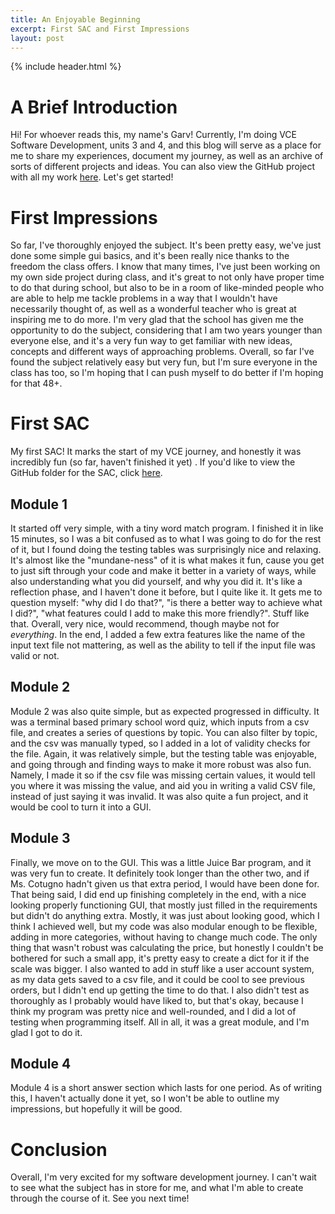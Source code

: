 ```yaml
---
title: An Enjoyable Beginning
excerpt: First SAC and First Impressions
layout: post
---
```

{% include header.html %}

# A Brief Introduction

Hi! For whoever reads this, my name's Garv! Currently, I'm doing VCE Software Development, units 3 and 4, and this blog
will serve as a place for me to share my experiences, document my journey, as well as an archive of sorts of different
projects and ideas. You can also view the GitHub project with all my
work [here](https://github.com/garv-shah/software-dev). Let's get started!

# First Impressions

So far, I've thoroughly enjoyed the subject. It's been pretty easy, we've just done some simple gui basics, and it's
been really nice thanks to the freedom the class offers. I know that many times, I've just been working on my own side
project during class, and it's great to not only have proper time to do that during school, but also to be in a room of
like-minded people who are able to help me tackle problems in a way that I wouldn't have necessarily thought of, as well
as a wonderful teacher who is great at inspiring me to do more. I'm very glad that the school has given me the
opportunity to do the subject, considering that I am two years younger than everyone else, and it's a very fun way to
get familiar with new ideas, concepts and different ways of approaching problems. Overall, so far I've found the subject
relatively easy but very fun, but I'm sure everyone in the class has too, so I'm hoping that I can push myself to do
better if I'm hoping for that 48+.

# First SAC

My first SAC! It marks the start of my VCE journey, and honestly it was incredibly fun (so far, haven't finished it yet)
. If you'd like to view the GitHub folder for the SAC,
click [here](https://github.com/garv-shah/software-dev/tree/main/SACs/SAC1%20Garv%20Shah).

## Module 1

It started off very simple, with a tiny word match program. I finished it in like 15 minutes, so I was a bit confused as
to what I was going to do for the rest of it, but I found doing the testing tables was surprisingly nice and relaxing.
It's almost like the "mundane-ness" of it is what makes it fun, cause you get to just sift through your code and make it
better in a variety of ways, while also understanding what you did yourself, and why you did it. It's like a reflection
phase, and I haven't done it before, but I quite like it. It gets me to question myself: "why did I do that?", "is there
a better way to achieve what I did?", "what features could I add to make this more friendly?". Stuff like that. Overall,
very nice, would recommend, though maybe not for *everything*. In the end, I added a few extra features like the name of
the input text file not mattering, as well as the ability to tell if the input file was valid or not.

## Module 2

Module 2 was also quite simple, but as expected progressed in difficulty. It was a terminal based primary school word
quiz, which inputs from a csv file, and creates a series of questions by topic. You can also filter by topic, and the
csv was manually typed, so I added in a lot of validity checks for the file. Again, it was relatively simple, but the
testing table was enjoyable, and going through and finding ways to make it more robust was also fun. Namely, I made it
so if the csv file was missing certain values, it would tell you where it was missing the value, and aid you in writing
a valid CSV file, instead of just saying it was invalid. It was also quite a fun project, and it would be cool to turn
it into a GUI.

## Module 3

Finally, we move on to the GUI. This was a little Juice Bar program, and it was very fun to create. It definitely took
longer than the other two, and if Ms. Cotugno hadn't given us that extra period, I would have been done for. That being
said, I did end up finishing completely in the end, with a nice looking properly functioning GUI, that mostly just
filled in the requirements but didn't do anything extra. Mostly, it was just about looking good, which I think I
achieved well, but my code was also modular enough to be flexible, adding in more categories, without having to change
much code. The only thing that wasn't robust was calculating the price, but honestly I couldn't be bothered for such a
small app, it's pretty easy to create a dict for it if the scale was bigger. I also wanted to add in stuff like a user
account system, as my data gets saved to a csv file, and it could be cool to see previous orders, but I didn't end up
getting the time to do that. I also didn't test as thoroughly as I probably would have liked to, but that's okay,
because I think my program was pretty nice and well-rounded, and I did a lot of testing when programming itself. All in
all, it was a great module, and I'm glad I got to do it.

## Module 4

Module 4 is a short answer section which lasts for one period. As of writing this, I haven't actually done it yet, so I
won't be able to outline my impressions, but hopefully it will be good.

# Conclusion

Overall, I'm very excited for my software development journey. I can't wait to see what the subject has in store for me,
and what I'm able to create through the course of it. See you next time!
